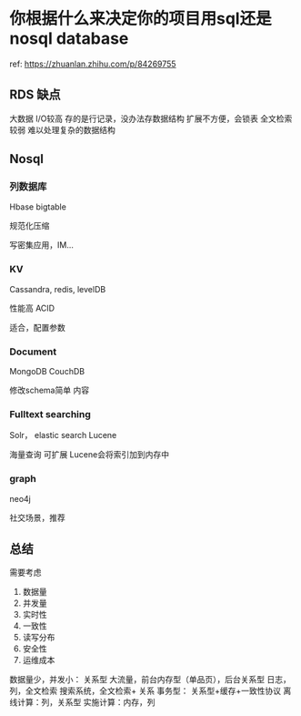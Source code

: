 # 你根据什么来决定你的项目用sql还是nosql database

ref: https://zhuanlan.zhihu.com/p/84269755

## RDS 缺点

大数据 I/O较高
存的是行记录，没办法存数据结构
扩展不方便，会锁表
全文检索较弱
难以处理复杂的数据结构

## Nosql

### 列数据库

Hbase bigtable

规范化压缩

写密集应用，IM...

### KV

Cassandra, redis, levelDB

性能高
ACID

适合，配置参数

### Document

MongoDB CouchDB

修改schema简单
内容

### Fulltext searching

Solr， elastic search Lucene

海量查询
可扩展
Lucene会将索引加到内存中

### graph

neo4j

社交场景，推荐

## 总结

需要考虑
1. 数据量
2. 并发量
3. 实时性
4. 一致性
5. 读写分布
6. 安全性
7. 运维成本

数据量少，并发小： 关系型
大流量，前台内存型（单品页），后台关系型
日志，列，全文检索
搜索系统，全文检索+ 关系
事务型： 关系型+缓存+一致性协议
离线计算：列，关系型
实施计算：内存，列